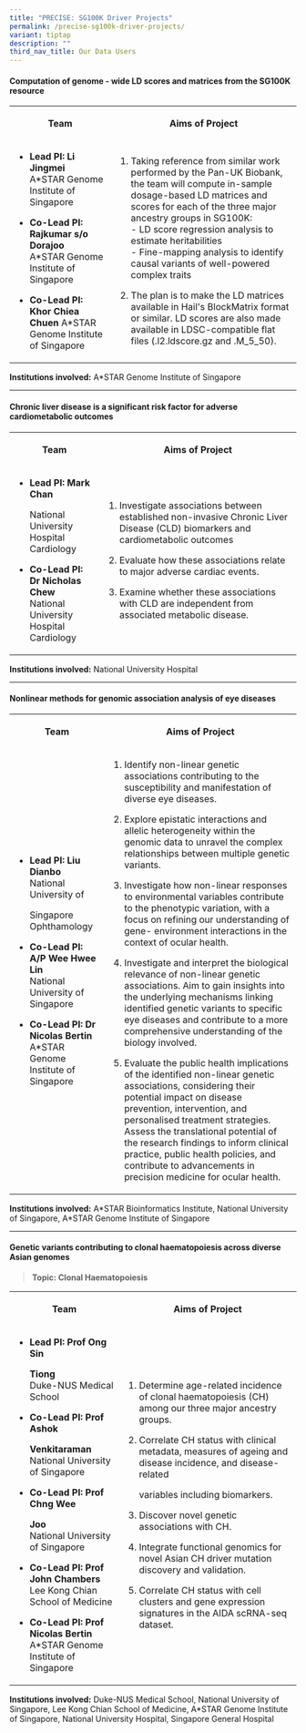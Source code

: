 ```yaml
---
title: "PRECISE: SG100K Driver Projects"
permalink: /precise-sg100k-driver-projects/
variant: tiptap
description: ""
third_nav_title: Our Data Users
---
```

<h4><strong>Computation of genome - wide LD scores and matrices from the SG100K resource</strong></h4>
<table style="minWidth: 50px">
<colgroup>
<col>
<col>
</colgroup>
<tbody>
<tr>
<th rowspan="1" colspan="1">
<p>Team</p>
</th>
<th rowspan="1" colspan="1">
<p>Aims of Project</p>
</th>
</tr>
<tr>
<td rowspan="1" colspan="1">
<ul data-tight="true" class="tight">
<li>
<p><strong>Lead PI: Li Jingmei</strong>
<br>A*STAR Genome Institute of Singapore</p>
</li>
<li>
<p><strong>Co-Lead PI: Rajkumar s/o Dorajoo</strong>
<br>A*STAR Genome Institute of Singapore</p>
</li>
<li>
<p><strong>Co-Lead PI: Khor Chiea Chuen </strong>A*STAR Genome Institute
of Singapore</p>
</li>
</ul>
</td>
<td rowspan="1" colspan="1">
<ol data-tight="true" class="tight">
<li>
<p>Taking reference from similar work performed by the Pan-UK Biobank, the
team will compute in-sample dosage-based LD matrices and scores for each
of the three major ancestry groups in SG100K:
<br>- LD score regression analysis to estimate heritabilities
<br>- Fine-mapping analysis to identify causal variants of well-powered complex
traits</p>
</li>
<li>
<p>The plan is to make the LD matrices available in Hail's BlockMatrix format
or similar. LD scores are also made available in LDSC-compatible flat files
(.l2.ldscore.gz and .M_5_50).</p>
</li>
</ol>
</td>
</tr>
</tbody>
</table>
<p><strong>Institutions involved:</strong> A*STAR Genome Institute of Singapore</p>
<hr>
<h4><strong>Chronic liver disease is a significant risk factor for adverse cardiometabolic outcomes</strong></h4>
<table style="minWidth: 50px">
<colgroup>
<col>
<col>
</colgroup>
<tbody>
<tr>
<th rowspan="1" colspan="1">
<p>Team</p>
</th>
<th rowspan="1" colspan="1">
<p>Aims of Project</p>
</th>
</tr>
<tr>
<td rowspan="1" colspan="1">
<ul data-tight="true" class="tight">
<li>
<p><strong>Lead PI: Mark Chan</strong>
</p>
<p>National University Hospital
<br>Cardiology</p>
</li>
<li>
<p><strong>Co-Lead PI: Dr Nicholas Chew</strong>
<br>National University Hospital
<br>Cardiology</p>
</li>
</ul>
</td>
<td rowspan="1" colspan="1">
<ol data-tight="true" class="tight">
<li>
<p>Investigate associations between established non-invasive Chronic Liver
Disease (CLD) biomarkers and cardiometabolic outcomes</p>
</li>
<li>
<p>Evaluate how these associations relate to major adverse cardiac events.</p>
</li>
<li>
<p>Examine whether these associations with CLD are independent from associated
metabolic disease.</p>
</li>
</ol>
</td>
</tr>
</tbody>
</table>
<p><strong>Institutions involved:</strong> National University Hospital</p>
<hr>
<h4><strong>Nonlinear methods for genomic association analysis of eye diseases</strong></h4>
<table style="minWidth: 50px">
<colgroup>
<col>
<col>
</colgroup>
<tbody>
<tr>
<th rowspan="1" colspan="1">
<p>Team</p>
</th>
<th rowspan="1" colspan="1">
<p>Aims of Project</p>
</th>
</tr>
<tr>
<td rowspan="1" colspan="1">
<ul data-tight="true" class="tight">
<li>
<p><strong>Lead PI: Liu Dianbo</strong>
<br>National University of</p>
<p>Singapore
<br>Ophthamology</p>
</li>
<li>
<p><strong>Co-Lead PI: A/P Wee Hwee Lin</strong>
<br>National University of Singapore</p>
</li>
<li>
<p><strong>Co-Lead PI: Dr Nicolas Bertin</strong>
<br>A*STAR Genome Institute of Singapore</p>
</li>
</ul>
</td>
<td rowspan="1" colspan="1">
<ol data-tight="true" class="tight">
<li>
<p>Identify non-linear genetic associations contributing to the susceptibility
and manifestation of diverse eye diseases.</p>
</li>
<li>
<p>Explore epistatic interactions and allelic heterogeneity within the genomic
data to unravel the complex relationships between multiple genetic variants.</p>
</li>
<li>
<p>Investigate how non-linear responses to environmental variables contribute
to the phenotypic variation, with a focus on refining our understanding
of gene- environment interactions in the context of ocular health.</p>
</li>
<li>
<p>Investigate and interpret the biological relevance of non-linear genetic
associations. Aim to gain insights into the underlying mechanisms linking
identified genetic variants to specific eye diseases and contribute to
a more comprehensive understanding of the biology involved.</p>
</li>
<li>
<p>Evaluate the public health implications of the identified non-linear genetic
associations, considering their potential impact on disease prevention,
intervention, and personalised treatment strategies. Assess the translational
potential of the research findings to inform clinical practice, public
health policies, and contribute to advancements in precision medicine for
ocular health.</p>
</li>
</ol>
</td>
</tr>
</tbody>
</table>
<p><strong>Institutions involved:</strong> A*STAR Bioinformatics Institute,
National University of Singapore, A*STAR Genome Institute of Singapore</p>
<hr>
<h4><strong>Genetic variants contributing to clonal haematopoiesis across diverse Asian genomes</strong></h4>
<blockquote>
<p><strong>Topic: Clonal Haematopoiesis</strong>
</p>
</blockquote>
<table style="minWidth: 50px">
<colgroup>
<col>
<col>
</colgroup>
<tbody>
<tr>
<th rowspan="1" colspan="1">
<p>Team</p>
</th>
<th rowspan="1" colspan="1">
<p>Aims of Project</p>
</th>
</tr>
<tr>
<td rowspan="1" colspan="1">
<ul data-tight="true" class="tight">
<li>
<p><strong>Lead PI: Prof Ong Sin</strong>
</p>
<p><strong>Tiong</strong>
<br>Duke-NUS Medical School</p>
</li>
<li>
<p><strong>Co-Lead PI: Prof Ashok</strong>
</p>
<p><strong>Venkitaraman</strong>
<br>National University of Singapore</p>
</li>
<li>
<p><strong>Co-Lead PI: Prof Chng Wee</strong>
</p>
<p><strong>Joo</strong>
<br>National University of Singapore</p>
</li>
<li>
<p><strong>Co-Lead PI: Prof John Chambers</strong>
<br>Lee Kong Chian School of Medicine</p>
</li>
<li>
<p><strong>Co-Lead PI: Prof Nicolas Bertin</strong>
<br>A*STAR Genome Institute of Singapore</p>
</li>
</ul>
</td>
<td rowspan="1" colspan="1">
<ol data-tight="true" class="tight">
<li>
<p>Determine age-related incidence of clonal haematopoiesis (CH) among our
three major ancestry groups.</p>
</li>
<li>
<p>Correlate CH status with clinical metadata, measures of ageing and disease
incidence, and disease-related</p>
<p>variables including biomarkers.</p>
</li>
<li>
<p>Discover novel genetic associations with CH.</p>
</li>
<li>
<p>Integrate functional genomics for novel Asian CH driver mutation discovery
and validation.</p>
</li>
<li>
<p>Correlate CH status with cell clusters and gene expression signatures
in the AIDA scRNA-seq dataset.</p>
</li>
</ol>
</td>
</tr>
</tbody>
</table>
<p><strong>Institutions involved:</strong> Duke-NUS Medical School, National
University of Singapore, Lee Kong Chian School of Medicine, A*STAR Genome
Institute of Singapore, National University Hospital, Singapore General
Hospital</p>
<p></p>